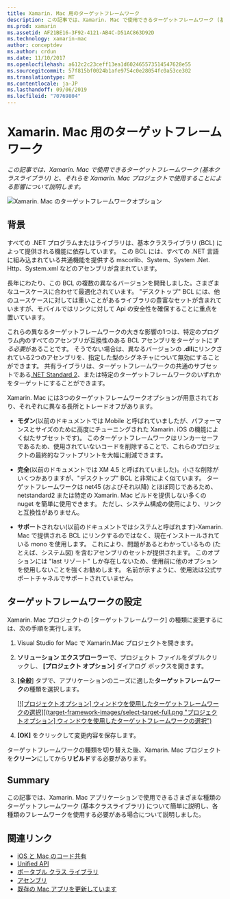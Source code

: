 ```yaml
---
title: Xamarin. Mac 用のターゲットフレームワーク
description: この記事では、Xamarin. Mac で使用できるターゲットフレームワーク (基本クラスライブラリ) と、それらを Xamarin. Mac プロジェクトで使用することによる影響について説明します。
ms.prod: xamarin
ms.assetid: AF21BE16-3F92-4121-AB4C-D51AC863D92D
ms.technology: xamarin-mac
author: conceptdev
ms.author: crdun
ms.date: 11/10/2017
ms.openlocfilehash: a612c2c23ceff13ea1d602465573514547628e55
ms.sourcegitcommit: 57f815bf0024b1afe9754c0e28054fc0a53ce302
ms.translationtype: MT
ms.contentlocale: ja-JP
ms.lasthandoff: 09/06/2019
ms.locfileid: "70769804"
---
```

# <a name="target-framework-for-xamarinmac"></a>Xamarin. Mac 用のターゲットフレームワーク

_この記事では、Xamarin. Mac で使用できるターゲットフレームワーク (基本クラスライブラリ) と、それらを Xamarin. Mac プロジェクトで使用することによる影響について説明します。_

![Xamarin. Mac のターゲットフレームワークオプション](target-framework-images/select-target.png "Xamarin. Mac のターゲットフレームワークオプション")

## <a name="background"></a>背景

すべての .NET プログラムまたはライブラリは、基本クラスライブラリ (BCL) によって提供される機能に依存しています。 この BCL には、すべての .NET 言語に組み込まれている共通機能を提供する mscorlib、System、System .Net. Http、System.xml などのアセンブリが含まれています。

長年にわたり、この BCL の複数の異なるバージョンを開発しました。さまざまなユースケースに合わせて最適化されています。 "デスクトップ" BCL には、他のユースケースに対しては重いことがあるライブラリの豊富なセットが含まれていますが、モバイルではリンクに対して Api の安全性を確保することに重点を置いています。

これらの異なるターゲットフレームワークの大きな影響の1つは、特定のプログラム内のすべてのアセンブリが互換性のある BCL アセンブリをターゲットに*する必要*があることです。 そうでない場合は、異なるバージョンの **.dll**にリンクされている2つのアセンブリを、指定した型のシグネチャについて無効にすることができます。 共有ライブラリは、ターゲットフレームワークの共通のサブセットである[.NET Standard 2](https://blog.xamarin.com/share-code-net-standard-2-0/)、または特定のターゲットフレームワークのいずれかをターゲットにすることができます。

Xamarin. Mac には3つのターゲットフレームワークオプションが用意されており、それぞれに異なる長所とトレードオフがあります。

- **モダン**(以前のドキュメントでは Mobile と呼ばれていましたが、パフォーマンスとサイズのために高度にチューニングされた Xamarin. iOS の機能によく似たサブセットです)。 このターゲットフレームワークはリンカーセーフであるため、使用されていないコードを削除することで、これらのプロジェクトの最終的なフットプリントを大幅に削減できます。

- **完全**(以前のドキュメントでは XM 4.5 と呼ばれていました)。小さな削除がいくつかありますが、"デスクトップ" BCL と非常によく似ています。 ターゲットフレームワークは net45 (およびそれ以降) とほぼ同じであるため、netstandard2 または特定の Xamarin. Mac ビルドを提供しない多くの nuget を簡単に使用できます。 ただし、システム構成の使用により、リンクと互換性がありません。

- **サポート**されない(以前のドキュメントではシステムと呼ばれます)-Xamarin. Mac で提供される BCL にリンクするのではなく、現在インストールされている mono を使用します。 これにより、問題があるとわかっているもの (たとえば、システム図) を含むアセンブリのセットが提供されます。 このオプションには "last リゾート" しか存在しないため、使用前に他のオプションを使用しないことを強くお勧めします。 名前が示すように、使用法は公式サポートチャネルでサポートされていません。

## <a name="setting-the-target-framework"></a>ターゲットフレームワークの設定

Xamarin. Mac プロジェクトの [ターゲットフレームワーク] の種類に変更するには、次の手順を実行します。

1. Visual Studio for Mac で Xamarin.Mac プロジェクトを開きます。
2. **ソリューション エクスプローラー**で、プロジェクト ファイルをダブルクリックし、 **[プロジェクト オプション]** ダイアログ ボックスを開きます。
3. **[全般**] タブで、アプリケーションのニーズに適した**ターゲットフレームワーク**の種類を選択します。

    [[![プロジェクトオプション] ウィンドウを使用したターゲットフレームワークの選択][(target-framework-images/select-target-full.png "プロジェクトオプション] ウィンドウを使用したターゲットフレームワークの選択")](target-framework-images/select-target-full-large.png#lightbox)

4. **[OK]** をクリックして変更内容を保存します。

ターゲットフレームワークの種類を切り替えた後、Xamarin. Mac プロジェクトを**クリーン**にしてから**リビルド**する必要があります。

## <a name="summary"></a>Summary

この記事では、Xamarin. Mac アプリケーションで使用できるさまざまな種類のターゲットフレームワーク (基本クラスライブラリ) について簡単に説明し、各種類のフレームワークを使用する必要がある場合について説明しました。

## <a name="related-links"></a>関連リンク

- [iOS と Mac のコード共有](~/cross-platform/macios/index.md)
- [Unified API](~/cross-platform/macios/unified/index.md)
- [ポータブル クラス ライブラリ](~/cross-platform/app-fundamentals/pcl.md)
- [アセンブリ](~/cross-platform/internals/available-assemblies.md)
- [既存の Mac アプリを更新しています](~/cross-platform/macios/unified/updating-mac-apps.md)
